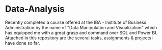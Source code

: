 # Data-Analysis

Recently completed a course offered at the IBA - Institute of Business Administration by the name of "Data Manipulation and Visualization" which has equipped me with a great grasp and command over SQL and Power BI. 
Attached in this repository are the several tasks, assignments & projects i have done so far.

